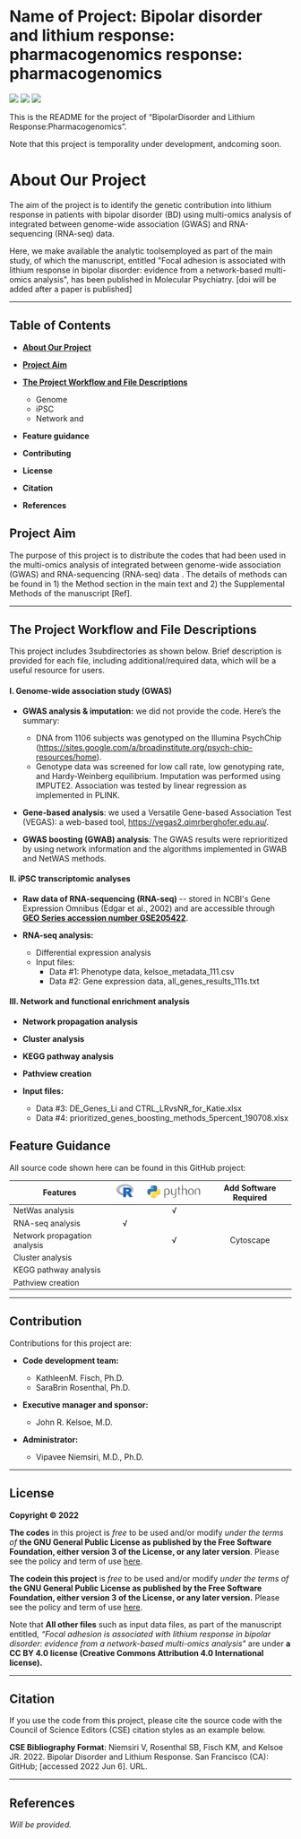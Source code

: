 # Name of Project: Bipolar disorder and lithium response: pharmacogenomics response: pharmacogenomics
![](https://img.shields.io/badge/Release%20Date-June%202022-red?style=flat&logo=github&logoColor=red)      ![](https://img.shields.io/badge/Release-v1.1.0-orange?style=flat&logo=github&logoColor=orange) ![](https://img.shields.io/badge/License-%20GPL--3.0--or--later-brightgreen?style=flat&logo=opensourceinitiative&logoColor=brightgreen)

This is the README for the project of “BipolarDisorder and Lithium Response:Pharmacogenomics”.

Note that this project is temporality under development, andcoming soon.

# About Our Project
The aim of the project is to identify the genetic contribution into lithium response in patients with bipolar disorder (BD) using multi-omics analysis of integrated between genome-wide association (GWAS) and RNA-sequencing (RNA-seq) data.

Here, we make available the analytic toolsemployed as part of the main study, of which the manuscript, entitled "Focal adhesion is associated with lithium response in bipolar disorder: evidence from a network-based multi-omics analysis", has been published in Molecular Psychiatry. [doi will be added after a paper is published] 


------------------------------------------------------------------------

## Table of Contents

-   [**About Our Project**](#envirius)   

-   [**Project Aim**](#Project-Aim)

-   [**The Project Workflow and File Descriptions**](#The-Project-Workflow-and-File-Descriptions)
    - Genome
    - iPSC
    - Network and

-  **Feature guidance**
-  **Contributing**
-  **License**
-  **Citation**
-  **References**

## Project Aim 

The purpose of this project is to distribute the codes that had been used in the multi-omics analysis of integrated between genome-wide association (GWAS) and RNA-sequencing (RNA-seq) data . The details of methods can be found in 1) the Method section in the main text and 2) the Supplemental Methods of the manuscript [Ref].

------------------------------------------------------------------------

## The Project Workflow and File Descriptions
This project includes 3subdirectories as shown below. Brief description is provided for each file, including additional/required data, which will be a useful resource for users.  

#### I. Genome-wide association study (GWAS)

-   **GWAS analysis & imputation:** we did not provide the code. Here’s the summary:
    -   DNA from 1106 subjects was genotyped on the Illumina PsychChip (https://sites.google.com/a/broadinstitute.org/psych-chip-resources/home).
    -   Genotype data was screened for low call rate, low genotyping rate, and Hardy-Weinberg equilibrium. Imputation was performed using IMPUTE2. Association was tested by linear regression as implemented in PLINK.

- **Gene-based analysis**: we used a Versatile Gene-based Association Test (VEGAS): a web-based tool, https://vegas2.qimrberghofer.edu.au/.

- **GWAS boosting (GWAB) analysis**: The GWAS results were reprioritized by using network information and the algorithms implemented in GWAB and NetWAS methods.


#### II. iPSC transcriptomic analyses

-   **Raw data of RNA-sequencing (RNA-seq)** -- stored in NCBI's Gene Expression Omnibus (Edgar et al., 2002) and are accessible through [**GEO Series accession number GSE205422**](https://www.ncbi.nlm.nih.gov/geo/query/acc.cgi?acc=GSE205422).

-   **RNA-seq analysis:**

    -   Differential expression analysis
    -   Input files:
        -   Data #1: Phenotype data, kelsoe_metadata_111.csv
        -   Data #2: Gene expression data, all_genes_results_111s.txt
        

#### III. Network and functional enrichment analysis

-   **Network propagation analysis**

-   **Cluster analysis**

-   **KEGG pathway analysis**

-   **Pathview creation**

-   **Input files:**
    -   Data #3: DE_Genes_Li and CTRL_LRvsNR_for_Katie.xlsx
    -   Data #4: prioritized_genes_boosting_methods_5percent_190708.xlsx


## Feature Guidance
All source code shown here can be found in this GitHub project: 

| Features                     |     <img src="R_logo.png">    |   <img src="Python_logo.png">  |   Add Software Required  |
|------------------------------|:--------:|:--------:|:------------------------:|
| NetWas analysis              |          |     √    |                          |
| RNA-seq analysis             |    √     |          |                          |
| Network propagation analysis |          |     √    |          Cytoscape       |
| Cluster analysis             |          |          |                          |
| KEGG pathway analysis        |          |          |                          |
| Pathview creation            |          |          |                          |


------------------------------------------------------------------------

## Contribution

Contributions for this project are:

-   **Code development team:**

    -  KathleenM. Fisch, Ph.D.
    -  SaraBrin Rosenthal, Ph.D.

-   **Executive manager and sponsor:**

    -   John R. Kelsoe, M.D.

-   **Administrator:**

    -   Vipavee Niemsiri, M.D., Ph.D.

------------------------------------------------------------------------

## License

**Copyright © 2022**

**The codes** in this project is *free* to be used and/or modify *under the terms of* **the GNU General Public License as published by the Free Software Foundation, either version 3 of the License, or any later version**. Please see the policy and term of use <u>here</u>.


**The codein this project** is *free* to be used and/or modify *under the terms of* **the GNU General Public License as published by the Free Software Foundation, either version 3 of the License, or any later version.** Please see the policy and term of use <u>here</u>.

Note that **All other files** such as input data files, as part of the manuscript entitled, *“Focal adhesion is associated with lithium response in bipolar disorder: evidence from a network-based multi-omics analysis"* are under **a CC BY 4.0 license (Creative Commons Attribution 4.0 International license).**

 
------------------------------------------------------------------------

## Citation

If you use the code from this project, please cite the source code with the Council of Science Editors (CSE) citation styles as an example below.

**CSE Bibliography Format**:
Niemsiri V, Rosenthal SB, Fisch KM, and Kelsoe JR. 2022. Bipolar Disorder and Lithium Response. San Francisco (CA): GitHub; [accessed 2022 Jun 6]. URL. 

------------------------------------------------------------------------

## References

*Will be provided.*

